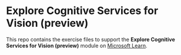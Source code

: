 # Explore Cognitive Services for Vision (preview)

This repo contains the exercise files to support the **Explore Cognitive Services for Vision (preview)** module on [Microsoft Learn](https://learn.microsoft.com/training).


